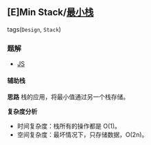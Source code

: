 ## [E]Min Stack/[最小栈](https://leetcode-cn.com/problems/min-stack/)
tags(`Design`, `Stack`)
### 题解
+ [JS](../../js/256/155.js)

#### 辅助栈
**思路**
栈的应用，将最小值通过另一个栈存储。    

**复杂度分析**
+ 时间复杂度：栈所有的操作都是 O(1)。  
+ 空间复杂度：最坏情况下，只存储数据，O(2n)。